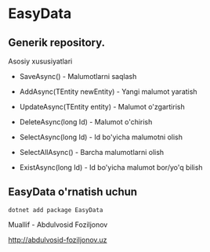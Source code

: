 # EasyData

## Generik repository.

Asosiy xususiyatlari


- SaveAsync() - Malumotlarni saqlash

  
- AddAsync(TEntity newEntity) - Yangi malumot yaratish

  
- UpdateAsync(TEntity entity) - Malumot o'zgartirish

  
- DeleteAsync(long Id) - Malumot o'chirish

  
- SelectAsync(long Id) - Id bo'yicha malumotni olish

  
- SelectAllAsync() - Barcha malumotlarni olish

  
- ExistAsync(long Id) - Id bo'yicha malumot bor/yo'q bilish



## EasyData o'rnatish uchun 

```
dotnet add package EasyData
```


Muallif - Abdulvosid Foziljonov

http://abdulvosid-foziljonov.uz



